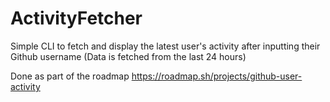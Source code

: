 # ActivityFetcher

Simple CLI to fetch and display the latest user's activity after inputting their Github username
(Data is fetched from the last 24 hours)

Done as part of the roadmap https://roadmap.sh/projects/github-user-activity
